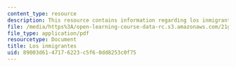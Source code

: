 ```yaml
---
content_type: resource
description: This resource contains information regarding los inmigrantes.
file: /media/https%3A/open-learning-course-data-rc.s3.amazonaws.com/21g-704-spanish-iv-spring-2005/89003d6147176223c5f60dd8253c0f75_MIT21G_704S05_los_in_v_llo.pdf
file_type: application/pdf
resourcetype: Document
title: Los inmigrantes
uid: 89003d61-4717-6223-c5f6-0dd8253c0f75
---
```

